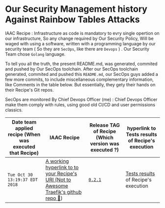 # Our Security Management history Against Rainbow Tables Attacks

IAAC Recipe : Infrastructure as code is mandatory to evry single opertion on our infrastructure, So any change required by Our Security Policy, Will be waged with using a software, written with a programming language by our security  team ( So they are  `SecOps`, like there are `Devops` ) .
Our Security Team chose `Golang` language.

To tell you all the truth, the present README.md, was generated, commited and pushed by Our SecOps toolchain.
After our SecOps toolchain generated, commited and pushed this `README.md`, our SecOps guys added a few more commits, to include miscellaneous complementary information, like Comments in the table below.
But essentially, they  gety their hands on their Recipe's Git repos.

SecOps are monitored By  Chief Devops Officer (me) : Chief Devops Officer make them comply with rules, using good old CI/CD and user permissions classics.


|  Date team applied recipe (When was executed that Recipe) | IAAC Recipe | Release TAG of Recipe (Which version was executed ?) | hyperlink to Tests results of Recipe's execution |
| - | - | - | - |
| `Tue Oct 30 13:19:37 EDT 2018` | [A working hyperlink to to your Recipe's URI (Not to Awesome Traefik's github repo :100:](https://github.com/containous/traefik/wiki/Awesome-Traefik))  | [`0.2.1`](#) | [Tests results](#) of Recipe's execution |
